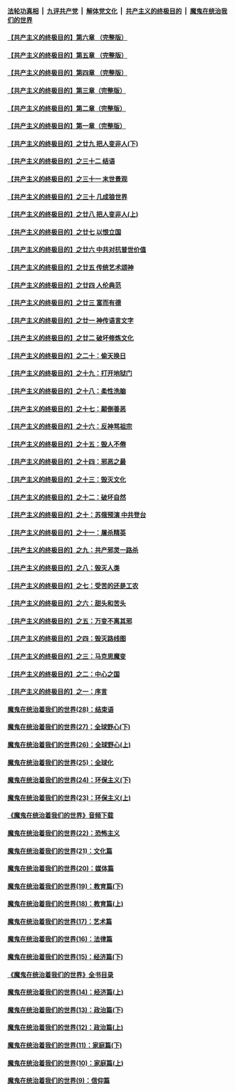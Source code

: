 

####  [法轮功真相](../../../../basic/blob/master/README.md?t=04142130) &nbsp;|&nbsp; [九评共产党](../../../../9ping.md/blob/master/README.md?t=04142130) &nbsp;|&nbsp; [解体党文化](../../../../jtdwh.md/blob/master/README.md?t=04142130)  &nbsp;|&nbsp; [共产主义的终极目的](../../../../gczydzjmd.md/blob/master/README.md?t=04142130) &nbsp;|&nbsp; [魔鬼在统治我们的世界](../../../../mgztzwmdsj.md/blob/master/README.md?t=04142130) 

#### [【共产主义的终极目的】第六章 （完整版）](../pages/nsc422/n11428913.md?t=04142130) 

#### [【共产主义的终极目的】第五章 （完整版）](../pages/nsc422/n11428912.md?t=04142130) 

#### [【共产主义的终极目的】第四章 （完整版）](../pages/nsc422/n11428907.md?t=04142130) 

#### [【共产主义的终极目的】第三章（完整版）](../pages/nsc422/n11428848.md?t=04142130) 

#### [【共产主义的终极目的】第二章（完整版）](../pages/nsc422/n11428831.md?t=04142130) 

#### [【共产主义的终极目的】第一章（完整版）](../pages/nsc422/n11417651.md?t=04142130) 

#### [【共产主义的终极目的】之廿九 把人变非人(下)](../pages/nsc422/n11344140.md?t=04142130) 

#### [【共产主义的终极目的】之三十二 结语](../pages/nsc422/n11360535.md?t=04142130) 

#### [【共产主义的终极目的】之三十一 末世景观](../pages/nsc422/n11351129.md?t=04142130) 

#### [【共产主义的终极目的】之三十 几成狼世界](../pages/nsc422/n11348280.md?t=04142130) 

#### [【共产主义的终极目的】之廿八 把人变非人(上)](../pages/nsc422/n11340492.md?t=04142130) 

#### [【共产主义的终极目的】之廿七 以恨立国](../pages/nsc422/n11336944.md?t=04142130) 

#### [【共产主义的终极目的】之廿六 中共对抗普世价值](../pages/nsc422/n11324785.md?t=04142130) 

#### [【共产主义的终极目的】之廿五 传统艺术颂神](../pages/nsc422/n11296396.md?t=04142130) 

#### [【共产主义的终极目的】之廿四 人伦典范](../pages/nsc422/n11296397.md?t=04142130) 

#### [【共产主义的终极目的】之廿三 富而有德](../pages/nsc422/n11283598.md?t=04142130) 

#### [【共产主义的终极目的】之廿一 神传语言文字](../pages/nsc422/n11263265.md?t=04142130) 

#### [【共产主义的终极目的】之廿二 破坏修炼文化](../pages/nsc422/n11245728.md?t=04142130) 

#### [【共产主义的终极目的】之二十：偷天换日](../pages/nsc422/n11238846.md?t=04142130) 

#### [【共产主义的终极目的】之十九：打开地狱门](../pages/nsc422/n11206376.md?t=04142130) 

#### [【共产主义的终极目的】之十八：柔性洗脑](../pages/nsc422/n11199994.md?t=04142130) 

#### [【共产主义的终极目的】之十七：颠倒善恶](../pages/nsc422/n11179782.md?t=04142130) 

#### [【共产主义的终极目的】之十六：反神骂祖宗](../pages/nsc422/n11166798.md?t=04142130) 

#### [【共产主义的终极目的】之十五：毁人不倦](../pages/nsc422/n11166792.md?t=04142130) 

#### [【共产主义的终极目的】之十四：邪恶之最](../pages/nsc422/n11150249.md?t=04142130) 

#### [【共产主义的终极目的】之十三：毁灭文化](../pages/nsc422/n11135227.md?t=04142130) 

#### [【共产主义的终极目的】之十二：破坏自然](../pages/nsc422/n11135214.md?t=04142130) 

#### [【共产主义的终极目的】之十：苏俄预演 中共登台](../pages/nsc422/n11118424.md?t=04142130) 

#### [【共产主义的终极目的】之十一：屠杀精英](../pages/nsc422/n11118442.md?t=04142130) 

#### [【共产主义的终极目的】之九：共产邪灵一路杀](../pages/nsc422/n11114139.md?t=04142130) 

#### [【共产主义的终极目的】之八：毁灭人类](../pages/nsc422/n11108503.md?t=04142130) 

#### [【共产主义的终极目的】之七：受苦的还是工农](../pages/nsc422/n11101809.md?t=04142130) 

#### [【共产主义的终极目的】之六：甜头和苦头](../pages/nsc422/n11096971.md?t=04142130) 

#### [【共产主义的终极目的】之五：万变不离其邪](../pages/nsc422/n11091285.md?t=04142130) 

#### [【共产主义的终极目的】之四：毁灭路线图](../pages/nsc422/n11086284.md?t=04142130) 

#### [【共产主义的终极目的】之三：马克思魔变](../pages/nsc422/n11061941.md?t=04142130) 

#### [【共产主义的终极目的】之二：中心之国](../pages/nsc422/n11047728.md?t=04142130) 

#### [【共产主义的终极目的】之一：序言](../pages/nsc422/n11086077.md?t=04142130) 

#### [魔鬼在统治着我们的世界(28)：结束语](../pages/nsc422/n10936246.md?t=04142130) 

#### [魔鬼在统治着我们的世界(27)：全球野心(下)](../pages/nsc422/n10928319.md?t=04142130) 

#### [魔鬼在统治着我们的世界(26)：全球野心(上)](../pages/nsc422/n10900318.md?t=04142130) 

#### [魔鬼在统治着我们的世界(25)：全球化](../pages/nsc422/n10788205.md?t=04142130) 

#### [魔鬼在统治着我们的世界(24)：环保主义(下)](../pages/nsc422/n10695307.md?t=04142130) 

#### [魔鬼在统治着我们的世界(23)：环保主义(上)](../pages/nsc422/n10688613.md?t=04142130) 

#### [《魔鬼在统治着我们的世界》音频下载](../pages/nsc422/n10635553.md?t=04142130) 

#### [魔鬼在统治着我们的世界(22)：恐怖主义](../pages/nsc422/n10614727.md?t=04142130) 

#### [魔鬼在统治着我们的世界(21)：文化篇](../pages/nsc422/n10597706.md?t=04142130) 

#### [魔鬼在统治着我们的世界(20)：媒体篇](../pages/nsc422/n10586579.md?t=04142130) 

#### [魔鬼在统治着我们的世界(19)：教育篇(下)](../pages/nsc422/n10564808.md?t=04142130) 

#### [魔鬼在统治着我们的世界(18)：教育篇(上)](../pages/nsc422/n10526970.md?t=04142130) 

#### [魔鬼在统治着我们的世界(17)：艺术篇](../pages/nsc422/n10499093.md?t=04142130) 

#### [魔鬼在统治着我们的世界(16)：法律篇](../pages/nsc422/n10485969.md?t=04142130) 

#### [魔鬼在统治着我们的世界(15)：经济篇(下)](../pages/nsc422/n10469975.md?t=04142130) 

#### [《魔鬼在统治着我们的世界》全书目录](../pages/nsc422/n10464261.md?t=04142130) 

#### [魔鬼在统治着我们的世界(14)：经济篇(上)](../pages/nsc422/n10457370.md?t=04142130) 

#### [魔鬼在统治着我们的世界(13)：政治篇(下)](../pages/nsc422/n10448270.md?t=04142130) 

#### [魔鬼在统治着我们的世界(12)：政治篇(上)](../pages/nsc422/n10444576.md?t=04142130) 

#### [魔鬼在统治着我们的世界(11)：家庭篇(下)](../pages/nsc422/n10440961.md?t=04142130) 

#### [魔鬼在统治着我们的世界(10)：家庭篇(上)](../pages/nsc422/n10435448.md?t=04142130) 

#### [魔鬼在统治着我们的世界(9)：信仰篇](../pages/nsc422/n10432159.md?t=04142130) 

